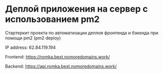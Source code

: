 # Деплой приложения на сервер с использованием pm2

Стартеркит проекта по автоматизации деплоя фронтенда и бэкенда при помощи pm2 (pm2 deploy)

IP address: 62.84.119.194

Frontend: https://romka.best.nomoredomains.work/

Backend: https://api.romka.best.nomoredomains.work/
